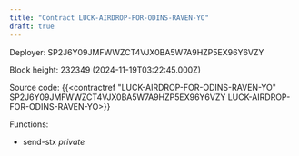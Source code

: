 ```yaml
---
title: "Contract LUCK-AIRDROP-FOR-ODINS-RAVEN-YO"
draft: true
---
```

Deployer: SP2J6Y09JMFWWZCT4VJX0BA5W7A9HZP5EX96Y6VZY


 



Block height: 232349 (2024-11-19T03:22:45.000Z)

Source code: {{<contractref "LUCK-AIRDROP-FOR-ODINS-RAVEN-YO" SP2J6Y09JMFWWZCT4VJX0BA5W7A9HZP5EX96Y6VZY LUCK-AIRDROP-FOR-ODINS-RAVEN-YO>}}

Functions:

* send-stx _private_
